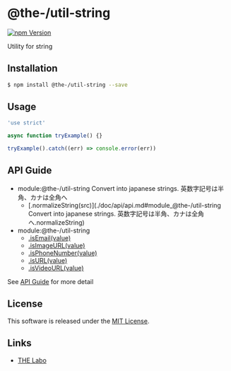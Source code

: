 @the-/util-string
==========

<!---
This file is generated by @the-/templates. Do not update manually.
--->

<!-- Badge Start -->
<a name="badges"></a>

[![npm Version][bd_npm_shield_url]][bd_npm_url]

[bd_repo_url]: https://github.com/the-labo/the
[bd_npm_url]: http://www.npmjs.org/package/@the-/util-string
[bd_npm_shield_url]: http://img.shields.io/npm/v/@the-/util-string.svg?style=flat

<!-- Badge End -->


<!-- Description Start -->
<a name="description"></a>

Utility for string

<!-- Description End -->


<!-- Overview Start -->
<a name="overview"></a>




<!-- Overview End -->


<!-- Sections Start -->
<a name="sections"></a>

<!-- Section from "doc/readme/01.Installation.md.hbs" Start -->

<a name="section-doc-readme-01-installation-md"></a>

Installation
-----

```bash
$ npm install @the-/util-string --save
```


<!-- Section from "doc/readme/01.Installation.md.hbs" End -->

<!-- Section from "doc/readme/02.Usage.md.hbs" Start -->

<a name="section-doc-readme-02-usage-md"></a>

Usage
---------

```javascript
'use strict'

async function tryExample() {}

tryExample().catch((err) => console.error(err))

```


<!-- Section from "doc/readme/02.Usage.md.hbs" End -->


<!-- Sections Start -->

<a name="api"></a>

## API Guide


- module:@the-/util-string
Convert into japanese strings.
英数字記号は半角、カナは全角へ
  - [.normalizeString(src)](./doc/api/api.md#module_@the-/util-string
Convert into japanese strings.
英数字記号は半角、カナは全角へ.normalizeString)
- module:@the-/util-string
  - [.isEmail(value)](./doc/api/api.md#module_@the-/util-string.isEmail)
  - [.isImageURL(value)](./doc/api/api.md#module_@the-/util-string.isImageURL)
  - [.isPhoneNumber(value)](./doc/api/api.md#module_@the-/util-string.isPhoneNumber)
  - [.isURL(value)](./doc/api/api.md#module_@the-/util-string.isURL)
  - [.isVideoURL(value)](./doc/api/api.md#module_@the-/util-string.isVideoURL)

See [API Guide](./doc/api/api.md) for more detail


<!-- LICENSE Start -->
<a name="license"></a>

License
-------
This software is released under the [MIT License](https://github.com/the-labo/the/blob/master/LICENSE).

<!-- LICENSE End -->


<!-- Links Start -->
<a name="links"></a>

Links
------

+ [THE Labo][the_labo_url]

[the_labo_url]: https://github.com/the-labo

<!-- Links End -->
